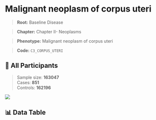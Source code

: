 # Malignant neoplasm of corpus uteri

> **Root:** Baseline Disease  

> **Chapter:** Chapter II- Neoplasms  

> **Phenotype:** Malignant neoplasm of corpus uteri  

> **Code:** `C3_CORPUS_UTERI`

## 🧪 All Participants  
> Sample size: **163047**  
> Cases: **851**  
> Controls: **162196**
<img src="/Sensitive/Figures/ALL/Incidence/C3_CORPUS_UTERI.png"/>

## 📊 Data Table
<CsvTableMRF src="/Sensitive/Data/ALL/Incidence/COX_C3_CORPUS_UTERI.csv"/>

